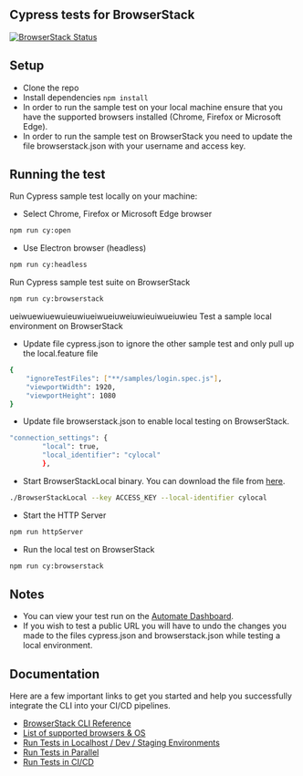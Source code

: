 ## Cypress tests for BrowserStack
[![BrowserStack Status](https://automate.browserstack.com/badge.svg?badge_key=ZVcxNWlicCtDRGc2SWNuNnVUVGVrZVVlbXlaWExlRVhHTmZMZERtTTVGQT0tLXBIdE5oSzZaRkYxeHNiSzBBOWN3Mmc9PQ==--fdb31ecbf723c09f5100da695d31231494c6f1b2)](https://automate.browserstack.com/public-build/ZVcxNWlicCtDRGc2SWNuNnVUVGVrZVVlbXlaWExlRVhHTmZMZERtTTVGQT0tLXBIdE5oSzZaRkYxeHNiSzBBOWN3Mmc9PQ==--fdb31ecbf723c09f5100da695d31231494c6f1b2)

## Setup
* Clone the repo
* Install dependencies `npm install`
* In order to run the sample test on your local machine ensure that you have the supported browsers installed (Chrome, Firefox or Microsoft Edge).
* In order to run the sample test on BrowserStack you need to update the file browserstack.json with your username and access key.

## Running the test
Run Cypress sample test locally on your machine:

* Select Chrome, Firefox or Microsoft Edge browser
```bash
npm run cy:open
```
* Use Electron browser (headless)
```bash
npm run cy:headless
```

Run Cypress sample test suite on BrowserStack 
```bash
npm run cy:browserstack
```
ueiwuewiuewuieuwiueiwueiuweiuwieuiwueiuwieu
Test a sample local environment on BrowserStack

* Update file cypress.json to ignore the other sample test and only pull up the local.feature file
```bash
{
    "ignoreTestFiles": ["**/samples/login.spec.js"],
    "viewportWidth": 1920,
    "viewportHeight": 1080
}
```
* Update file browserstack.json to enable local testing on BrowserStack. 
```bash
"connection_settings": {
        "local": true,
        "local_identifier": "cylocal"
        },
```
* Start BrowserStackLocal binary. You can download the file from [here](https://www.browserstack.com/local-testing/automate#command-line).
```bash
./BrowserStackLocal --key ACCESS_KEY --local-identifier cylocal
```
* Start the HTTP Server
```bash
npm run httpServer
```
* Run the local test on BrowserStack
```bash
npm run cy:browserstack
```
## Notes
* You can view your test run on the [Automate Dashboard](https://automate.browserstack.com/dashboard/v2/).
* If you wish to test a public URL you will have to undo the changes you made to the files cypress.json and browserstack.json while testing a local environment.

## Documentation

Here are a few important links to get you started and help you  successfully integrate the CLI into your CI/CD pipelines.

-   [BrowserStack CLI Reference](https://www.browserstack.com/docs/automate/cypress)
-   [List of supported browsers & OS](https://browserstack.com/list-of-browsers-and-platforms?product=cypress_testing)
-   [Run Tests in Localhost / Dev / Staging Environments](https://www.browserstack.com/docs/automate/cypress/local-testing)
-   [Run Tests in Parallel](https://www.browserstack.com/docs/automate/cypress/run-tests-in-parallel)
-   [Run Tests in CI/CD](https://www.browserstack.com/docs/automate/cypress/ci-cd-overview)
